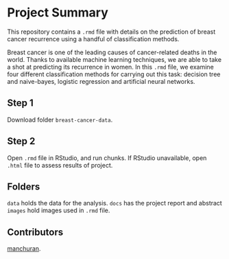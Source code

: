 # Project Summary
This repository contains a `.rmd` file with details on the prediction of breast cancer recurrence using
a handful of classification methods.

Breast cancer is one of the leading causes of cancer-related deaths in the world. Thanks to available machine
learning techniques, we are able to take a shot at predicting its recurrence in women. In this `.rmd` file,
we examine four different classification methods for carrying out this task: decision tree and naive-bayes, 
logistic regression and artificial neural networks.


## Step 1
Download folder `breast-cancer-data`.

## Step 2
Open `.rmd` file in RStudio, and run chunks.
If RStudio unavailable, open `.html` file to assess results of project.

## Folders
`data` holds the data for the analysis.
`docs` has the project report and abstract
`images` hold images used in `.rmd` file.

## Contributors
[manchuran](https://github.com/manchuran/).